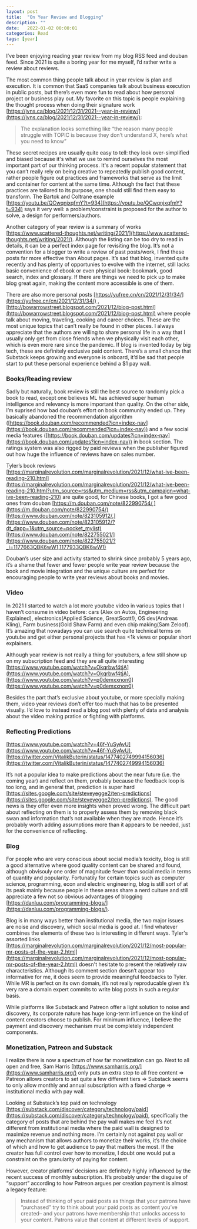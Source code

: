 ```yaml
---
layout: post
title:  "On Year Review and Blogging"
description: ""
date:   2022-01-02 00:00:01
categories: Read
tags: [year]
---
```


I’ve been enjoying reading year review from my blog RSS feed and douban feed. Since 2021 is quite a boring year for me myself, I’d rather write a review about reviews.

The most common thing people talk about in year review is plan and execution. It is common that SaaS companies talk about business execution in public posts, but there’s even more fun to read about how personal project or business play out. My favorite on this topic is people explaining the thought process when doing their signature work [https://jvns.ca/blog/2021/12/31/2021--year-in-review/](https://jvns.ca/blog/2021/12/31/2021--year-in-review/):

> The explanation looks something like “the reason many people struggle with TOPIC is because they don’t understand X, here’s what you need to know”


These secret recipes are usually quite easy to tell: they look over-simplified and biased because it's what we use to remind ourselves the most important part of our thinking process. It's a recent popular statement that you can’t really rely on being creative to repeatedly publish good content, rather people figure out practices and frameworks that serve as the limit and container for content at the same time. Although the fact that these practices are tailored to its purpose, one should still find them easy to transform. The Bartok and Coltrane example [https://youtu.be/QCwqnjxqfmY?t=934](https://youtu.be/QCwqnjxqfmY?t=934) says it very well: a problem/constraint is proposed for the author to solve, a design for performers/authors.

Another category of year review is a summary of works [https://www.scattered-thoughts.net/writing/2021/](https://www.scattered-thoughts.net/writing/2021/). Although the listing can be too dry to read in details, it can be a perfect index page for revisiting the blog. It’s not a convention for a blogger to write a review of past posts/work, I find these posts far more effective than About pages. It’s sad that blog, invented quite recently and has plenty of opportunies to evolve with the internet, still lacks basic convenience of ebook or even physical book: bookmark, good search, index and glossary. If there are things we need to pick up to make blog great again, making the content more accessible is one of them.

There are also more personal posts [https://yufree.cn/cn/2021/12/31/34/](https://yufree.cn/cn/2021/12/31/34/) , [http://bowarrowstreet.blogspot.com/2021/12/blog-post.html](http://bowarrowstreet.blogspot.com/2021/12/blog-post.html) where people talk about moving, traveling, cooking and career choices. These are the most unique topics that can’t really be found in other places. I always appreciate that the authors are willing to share personal life in a way that I usually only get from close friends when we physically visit each other, which is even more rare since the pandemic. If blog is invented today by big tech, these are definitely exclusive paid content. There’s a small chance that Substack keeps growing and everyone is onboard, it’d be sad that people start to put these personal experience behind a $1 pay wall.

### Books/Reading review

Sadly but naturally, book review is still the best source to randomly pick a book to read, except one believes ML has achieved super human intelligence and relevancy is more important than quality. On the other side, I’m suprised how bad douban’s effort on book community ended up. They basically abandoned the recommendation algorithm ([https://book.douban.com/recommended?icn=index-nav](https://book.douban.com/recommended?icn=index-nav)) and a few social media features ([https://book.douban.com/updates?icn=index-nav](https://book.douban.com/updates?icn=index-nav)) in book section. The ratings system was also rigged by paid reviews when the publisher figured out how huge the influence of reviews have on sales number.

Tyler’s book reviews [https://marginalrevolution.com/marginalrevolution/2021/12/what-ive-been-reading-210.html](https://marginalrevolution.com/marginalrevolution/2021/12/what-ive-been-reading-210.html?utm_source=rss&utm_medium=rss&utm_campaign=what-ive-been-reading-210) are quite good, for Chinese books, I got a few good ones from douban [https://m.douban.com/note/822990754/,](https://m.douban.com/note/822990754/) [https://www.douban.com/note/823105912/,](https://www.douban.com/note/823105912/?dt_dapp=1&utm_source=pocket_mylist) [https://www.douban.com/note/822755021/](https://www.douban.com/note/822755021/?_i=1177663QBK6wW1,1177933QBK6wW1)

Douban’s user size and activity started to shrink since probably 5 years ago, it’s a shame that fewer and fewer people write year review because the book and movie integration and the unique culture are perfect for encouraging people to write year reviews about books and movies.

### Video

In 2021 I started to watch a lot more youtube video in various topics that I haven’t consume in video before: cars (Alex on Autos, Engineering Explained), electronics(Applied Science, GreatScott!), OS dev(Andreas Kling), Farm business(Gold Shaw Farm) and even chip making(Sam Zeloof). It’s amazing that nowadays you can use search quite technical terms on youtube and get either personal projects that has <1k views or popular short explainers.

Although year review is not really a thing for youtubers, a few still show up on my subscription feed and they are all quite interesting [https://www.youtube.com/watch?v=Okqrbwf4tjA](https://www.youtube.com/watch?v=Okqrbwf4tjA), [https://www.youtube.com/watch?v=p0demxxnon0](https://www.youtube.com/watch?v=p0demxxnon0)

Besides the part that’s exclusive about youtube, or more specially making them, video year reviews don’t offer too much that has to be presented visually. I’d love to instead read a blog post with plenty of data and analysis about the video making pratice or fighting with platforms.

### Reflecting Predictions

[https://www.youtube.com/watch?v=46f-YuSyAvU](https://www.youtube.com/watch?v=46f-YuSyAvU), [https://twitter.com/VitalikButerin/status/1477402749994156036](https://twitter.com/VitalikButerin/status/1477402749994156036)

It’s not a popular idea to make predictions about the near future (i.e. the coming year) and reflect on them, probably because the feedback loop is too long, and in general that, prediction is super hard [https://sites.google.com/site/steveyegge2/ten-predictions](https://sites.google.com/site/steveyegge2/ten-predictions). The good news is they offer even more insights when proved wrong. The difficult part about reflecting on them is to properly assess them by removing black swan and information that’s not available when they are made. Hence it’s probably worth adding assumptions more than it appears to be needed, just for the convenience of reflecting.

### Blog

For people who are very conscious about social media’s toxicity, blog is still a good alternative where good quality content can be shared and found, although obvisouly one order of magnitude fewer than social media in terms of quantity and popularity. Fortunatily for certain topics such as computer science, programming, econ and electric engineering, blog is still sort of at its peak mainly because people in these areas share a nerd culture and still appreciate a few not so obvious advantages of blogging [https://danluu.com/programming-blogs/](https://danluu.com/programming-blogs/).

Blog is in many ways better than institutional media, the two major issues are noise and discovery, which social media is good at. I find whatever combines the elements of these two is interesting in different ways. Tyler's assorted links [https://marginalrevolution.com/marginalrevolution/2021/12/most-popular-mr-posts-of-the-year-2.html](https://marginalrevolution.com/marginalrevolution/2021/12/most-popular-mr-posts-of-the-year-2.html) doesn't hesitate to present the relatively raw characteristics. Although its comment section doesn’t appear too informative for me, it does seem to provide meaningful feedbacks to Tyler. While MR is perfect on its own domain, it’s not really reproducable given it’s very rare a domain expert commits to write blog posts in such a regular basis.

While platforms like Substack and Patreon offer a light solution to noise and discovery, its corporate nature has huge long-term influence on the kind of content creators choose to publish. For minimum influence, I believe the payment and discovery mechanism must be completely independent components.

### Monetization, Patreon and Substack

I realize there is now a spectrum of how far monetization can go. Next to all open and free, Sam Harris [https://www.samharris.org/](https://www.samharris.org/) only puts an extra step to all free content ⇒ Patreon allows creators to set quite a few different tiers ⇒ Substack seems to only allow monthly and annual subscription with a fixed charge ⇒ institutional media with pay wall.

Looking at Substack’s top paid on technology [https://substack.com/discover/category/technology/paid](https://substack.com/discover/category/technology/paid), specifically the category of posts that are behind the pay wall makes me feel it’s not different from institutional media where the paid wall is designed to maximize revenue and nothing more. I’m certainly not against pay wall or any mechanism that allows authors to monetize their works, it’s the choice of which and how to get audience to pay that matters the most. If the creator has full control over how to monetize, I doubt one would put a constraint on the granularity of paying for content.

However, creator platforms’ decisions are definitely highly influenced by the recent success of monthly subscription. It’s probably under the disguise of “support” according to how Patreon argues per creation payment is almost a legacy feature:

> Instead of thinking of your paid posts as things that your patrons have “purchased” try to think about your paid posts as content you’ve created– and your patrons have membership that unlocks access to your content. Patrons value that content at different levels of support.
